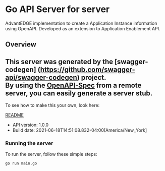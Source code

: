 # Go API Server for server

AdvantEDGE implementation to create a Application Instance information using OpenAPI. Developed as an extension to Application Enablement API.

## Overview
This server was generated by the [swagger-codegen]
(https://github.com/swagger-api/swagger-codegen) project.  
By using the [OpenAPI-Spec](https://github.com/OAI/OpenAPI-Specification) from a remote server, you can easily generate a server stub.  
-

To see how to make this your own, look here:

[README](https://github.com/swagger-api/swagger-codegen/blob/master/README.md)

- API version: 1.0.0
- Build date: 2021-06-18T14:51:08.832-04:00[America/New_York]


### Running the server
To run the server, follow these simple steps:

```
go run main.go
```

